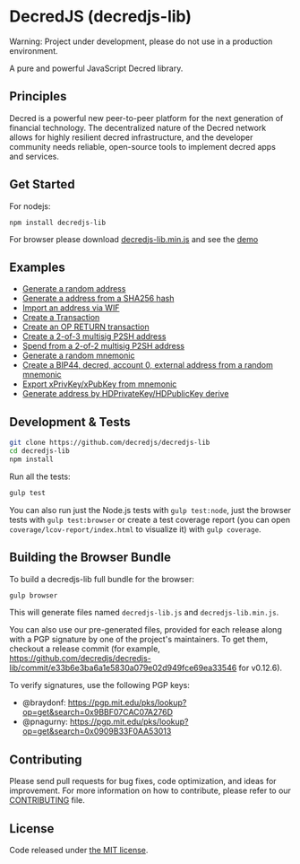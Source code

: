 DecredJS (decredjs-lib)
=======

Warning: Project under development, please do not use in a production environment.

<!--
[![NPM Package](https://img.shields.io/npm/v/bitcore.svg?style=flat-square)](https://www.npmjs.org/package/bitcore)
[![Build Status](https://img.shields.io/travis/bitpay/bitcore.svg?branch=master&style=flat-square)](https://travis-ci.org/bitpay/bitcore)
[![Coverage Status](https://img.shields.io/coveralls/bitpay/bitcore.svg?style=flat-square)](https://coveralls.io/r/bitpay/bitcore)
-->

A pure and powerful JavaScript Decred library.

## Principles

Decred is a powerful new peer-to-peer platform for the next generation of financial technology. The decentralized nature of the Decred network allows for highly resilient decred infrastructure, and the developer community needs reliable, open-source tools to implement decred apps and services.

## Get Started

For nodejs:

```
npm install decredjs-lib
```

For browser please download [decredjs-lib.min.js](https://github.com/decredjs/decredjs-lib/blob/master-new/decredjs-lib.min.js) and see the [demo](https://github.com/decredjs/decredjs-lib/blob/master-new/docs/browser.md)

## Examples

* [Generate a random address](https://github.com/decredjs/decredjs-lib/blob/master-new/docs/examples.md#generate-a-random-address)
* [Generate a address from a SHA256 hash](https://github.com/decredjs/decredjs-lib/blob/master-new/docs/examples.md#generate-a-address-from-a-sha256-hash)
* [Import an address via WIF](https://github.com/decredjs/decredjs-lib/blob/master-new/docs/examples.md#import-an-address-via-wif)
* [Create a Transaction](https://github.com/decredjs/decredjs-lib/blob/master-new/docs/examples.md#create-a-transaction)
* [Create an OP RETURN transaction](https://github.com/decredjs/decredjs-lib/blob/master-new/docs/examples.md#create-an-op-return-transaction)
* [Create a 2-of-3 multisig P2SH address](https://github.com/decredjs/decredjs-lib/blob/master-new/docs/examples.md#create-a-2-of-3-multisig-p2sh-address)
* [Spend from a 2-of-2 multisig P2SH address](https://github.com/decredjs/decredjs-lib/blob/master-new/docs/examples.md#spend-from-a-2-of-2-multisig-p2sh-address)
* [Generate a random mnemonic](https://github.com/decredjs/decredjs-lib/blob/master-new/docs/examples.md#generate-a-random-mnemonic)
* [Create a BIP44, decred, account 0, external address from a random mnemonic](https://github.com/decredjs/decredjs-lib/blob/master-new/docs/examples.md#create-a-bip44-decred-account-0-external-address-from-a-random-mnemonic)
* [Export xPrivKey/xPubKey from mnemonic](https://github.com/decredjs/decredjs-lib/blob/master-new/docs/examples.md#export-xprivkeyxpubkey-from-mnemonic)
* [Generate address by HDPrivateKey/HDPublicKey derive](https://github.com/decredjs/decredjs-lib/blob/master-new/docs/examples.md#generate-address-by-hdprivatekeyhdpublickey-derive)

## Development & Tests

```sh
git clone https://github.com/decredjs/decredjs-lib
cd decredjs-lib
npm install
```

Run all the tests:

```sh
gulp test
```

You can also run just the Node.js tests with `gulp test:node`, just the browser tests with `gulp test:browser`
or create a test coverage report (you can open `coverage/lcov-report/index.html` to visualize it) with `gulp coverage`.

## Building the Browser Bundle

To build a decredjs-lib full bundle for the browser:

```sh
gulp browser
```

This will generate files named `decredjs-lib.js` and `decredjs-lib.min.js`.

You can also use our pre-generated files, provided for each release along with a PGP signature by one of the project's maintainers. To get them, checkout a release commit (for example, https://github.com/decredjs/decredjs-lib/commit/e33b6e3ba6a1e5830a079e02d949fce69ea33546 for v0.12.6).

To verify signatures, use the following PGP keys:
- @braydonf: https://pgp.mit.edu/pks/lookup?op=get&search=0x9BBF07CAC07A276D
- @pnagurny: https://pgp.mit.edu/pks/lookup?op=get&search=0x0909B33F0AA53013

## Contributing

Please send pull requests for bug fixes, code optimization, and ideas for improvement. For more information on how to contribute, please refer to our [CONTRIBUTING](https://github.com/decredjs/decredjs-lib/blob/master-new/CONTRIBUTING.md) file.


## License

Code released under [the MIT license](https://github.com/decredjs/decredjs-lib/blob/master-new/LICENSE).

